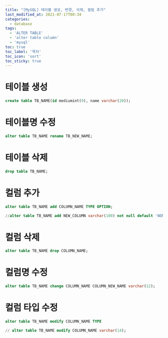 ```yaml
---
title: "[MySQL] 테이블 생성, 변경, 삭제, 컬럼 추가"
last_modified_at: 2021-07-17T00:34
categories: 
  - database
tags: 
  - 'ALTER TABLE' 
  - 'alter table column' 
  - 'mysql'
toc: true
toc_label: '목차'
toc_icon: 'sort'
toc_sticky: true
---
```

# 테이블 생성

```sql
create table TB_NAME(id mediumint(9), name varchar(20));
```


# 테이블명 수정

```sql
alter table TB_NAME rename TB_NEW_NAME;
```


# 테이블 삭제

```sql
drop table TB_NAME;
```


# 컬럼 추가

```sql
alter table TB_NAME add COLUMN_NAME TYPE OPTION; 

//alter table TB_NAME add NEW_COLUMN varchar(100) not null default 'NONE'; 
```


# 컬럼 삭제

```sql
alter table TB_NAME drop COLUMN_NAME;
```


# 컬럼명 수정

```sql
alter table TB_NAME change COLUMN_NAME COLUMN_NEW_NAME varchar(12);
```


# 컬럼 타입 수정

```sql
alter table TB_NAME modify COLUMN_NAME TYPE

// alter table TB_NAME modify COLUMN_NAME varchar(14);
```
